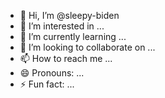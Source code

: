 - 👋 Hi, I’m @sleepy-biden
- 👀 I’m interested in ...
- 🌱 I’m currently learning ...
- 💞️ I’m looking to collaborate on ...
- 📫 How to reach me ...
- 😄 Pronouns: ...
- ⚡ Fun fact: ...

<!---
sleepy-biden/sleepy-biden is a ✨ special ✨ repository because its `README.md` (this file) appears on your GitHub profile.
You can click the Preview link to take a look at your changes.
--->
